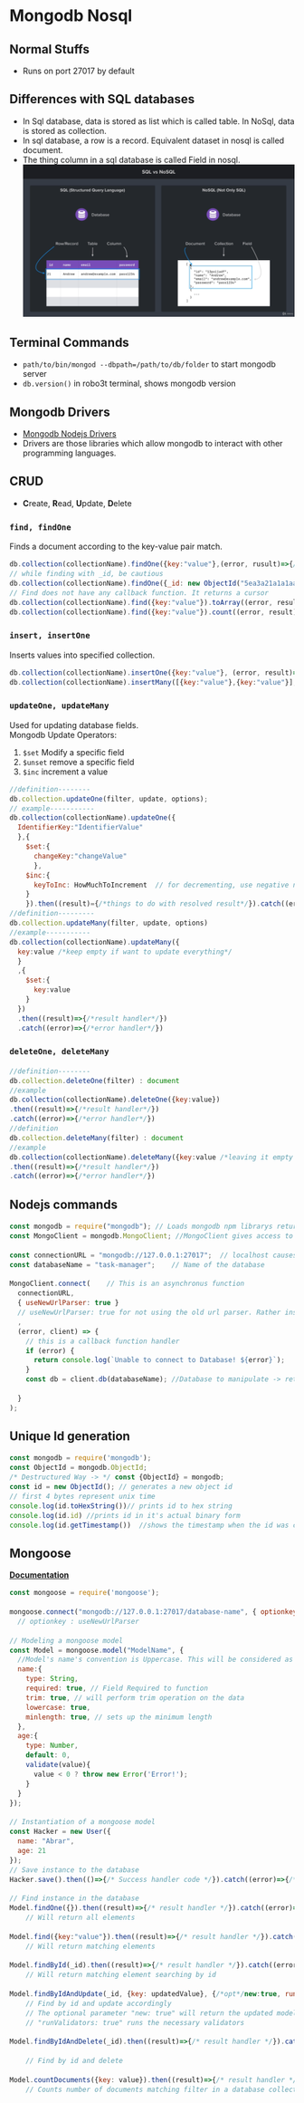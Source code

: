 # Mongodb Nosql

## Normal Stuffs

* Runs on port 27017 by default

## Differences with SQL databases

* In Sql database, data is stored as list which is called table. In NoSql, data is stored as collection.
* In sql database, a row is a record. Equivalent dataset in nosql is called document.
* The thing column in a sql database is called Field in nosql.
![Difference](assets/difference.png)

## Terminal Commands

* ```path/to/bin/mongod --dbpath=/path/to/db/folder``` to start mongodb server
* ```db.version()``` in robo3t terminal, shows mongodb version

## Mongodb Drivers

* [Mongodb Nodejs Drivers](https://mongodb.github.io/node-mongodb-native/4.2/)
* Drivers are those libraries which allow mongodb to interact with other programming languages.

## CRUD

* **C**reate, **R**ead, **U**pdate, **D**elete

### ```find, findOne```

Finds a document according to the key-value pair match.

```javascript
db.collection(collectionName).findOne({key:"value"},(error, rusult)=>{/*callback handler*/});
// while finding with _id, be cautious
db.collection(collectionName).findOne({_id: new ObjectId("5ea3a21a1a1aa1a1a1a1a1a1")},(error, result)=>{/*callback handler*/});
// Find does not have any callback function. It returns a cursor
db.collection(collectionName).find({key:"value"}).toArray((error, result)=>{/*callback handler, result holds search result*/});
db.collection(collectionName).find({key:"value"}).count((error, result)=>{/*callback handler, count holds how many results returned*/});
```

### ```insert, insertOne```

Inserts values into specified collection.

```javascript
db.collection(collectionName).insertOne({key:"value"}, (error, result)=>{/*callback handler*/});
db.collection(collectionName).insertMany([{key:"value"},{key:"value"}], (error, result)=>{/*callback handler*/});
```

### ```updateOne, updateMany```

Used for updating database fields.\
Mongodb Update Operators:
1. ```$set``` Modify a specific field
2. ```$unset``` remove a specific field
3. ```$inc``` increment a value

```javascript
//definition--------
db.collection.updateOne(filter, update, options);
// example-----------
db.collection(collectionName).updateOne({
  IdentifierKey:"IdentifierValue"
  },{
    $set:{
      changeKey:"changeValue"
      },
    $inc:{
      keyToInc: HowMuchToIncrement  // for decrementing, use negative number as howMuch operator 
    }
    }).then((result)={/*things to do with resolved result*/}).catch((error)=>{/*things to do to handle error*/})
//definition---------
db.collection.updateMany(filter, update, options)
//example-----------
db.collection(collectionName).updateMany({
  key:value /*keep empty if want to update everything*/
  }
  ,{
    $set:{
      key:value
    }
  })
  .then((result)=>{/*result handler*/})
  .catch((error)=>{/*error handler*/})

```

### ```deleteOne, deleteMany```

```javascript
//definition--------
db.collection.deleteOne(filter) : document
//example
db.collection(collectionName).deleteOne({key:value})
.then((result)=>{/*result handler*/})
.catch((error)=>{/*error handler*/})
//definition
db.collection.deleteMany(filter) : document
//example
db.collection(collectionName).deleteMany({key:value /*leaving it empty will delete the first document*/})
.then((result)=>{/*result handler*/})
.catch((error)=>{/*error handler*/})
```

## Nodejs commands

```javascript
const mongodb = require("mongodb"); // Loads mongodb npm librarys return object
const MongoClient = mongodb.MongoClient; //MongoClient gives access to functions necessary to connect to the mongodb server

const connectionURL = "mongodb://127.0.0.1:27017";  // localhost causes trouble for some reason
const databaseName = "task-manager";    // Name of the database

MongoClient.connect(    // This is an asynchronus function
  connectionURL,
  { useNewUrlParser: true }
  // useNewUrlParser: true for not using the old url parser. Rather instructing to use the new one
  ,
  (error, client) => {
    // this is a callback function handler
    if (error) {
      return console.log(`Unable to connect to Database! ${error}`);
    }
    const db = client.db(databaseName); //Database to manipulate -> returns reference to database

  }
);
```

## Unique Id generation

```javascript
const mongodb = require('mongodb');
const ObjectId = mongodb.ObjectId;
/* Destructured Way -> */ const {ObjectId} = mongodb;
const id = new ObjectId(); // generates a new object id
// first 4 bytes represent unix time
console.log(id.toHexString())// prints id to hex string
console.log(id.id) //prints id in it's actual binary form
console.log(id.getTimestamp())  //shows the timestamp when the id was created
```

## Mongoose

[**Documentation**](https://mongoosejs.com/)

```javascript
const mongoose = require('mongoose');

mongoose.connect("mongodb://127.0.0.1:27017/database-name", { optionkey : value });
  // optionkey : useNewUrlParser

// Modeling a mongoose model
const Model = mongoose.model("ModelName", {   
  //Model's name's convention is Uppercase. This will be considered as collection Name but in lower case
  name:{
    type: String,
    required: true, // Field Required to function
    trim: true, // will perform trim operation on the data
    lowercase: true,
    minlength: true, // sets up the minimum length
  },
  age:{
    type: Number,
    default: 0,
    validate(value){
      value < 0 ? throw new Error('Error!');
    }
  }
});

// Instantiation of a mongoose model
const Hacker = new User({
  name: "Abrar",
  age: 21
});
// Save instance to the database
Hacker.save().then(()=>{/* Success handler code */}).catch((error)=>{/* error handler code */})

// Find instance in the database
Model.findOne({}).then((result)=>{/* result handler */}).catch((error)=>{/* error handler */})
    // Will return all elements

Model.find({key:"value"}).then((result)=>{/* result handler */}).catch((error)=>{/* error handler */})
    // Will return matching elements

Model.findById(_id).then((result)=>{/* result handler */}).catch((error)=>{/* error handler */})
    // Will return matching element searching by id

Model.findByIdAndUpdate(_id, {key: updatedValue}, {/*opt*/new:true, runValidators:true}).then((result)=>{/* result handler */}).catch((error)=>{/* error handler */})
    // Find by id and update accordingly
    // The optional parameter "new: true" will return the updated model instance.
    // "runValidators: true" runs the necessary validators 

Model.findByIdAndDelete(_id).then((result)=>{/* result handler */}).catch((error)=>{/* error handler */})

    // Find by id and delete

Model.countDocuments({key: value}).then((result)=>{/* result handler */}).catch((error)=>{/* error handler */})
    // Counts number of documents matching filter in a database collection.
```